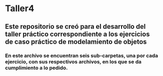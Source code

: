 # Taller4
## Este repositorio se creó para el desarrollo del taller práctico correspondiente a los ejercicios de caso práctico de modelamiento de objetos

### En este archivo se encuentran seis sub-carpetas, una por cada ejercicio, con sus respectivos archivos, en los que se da cumplimiento a lo pedido.
